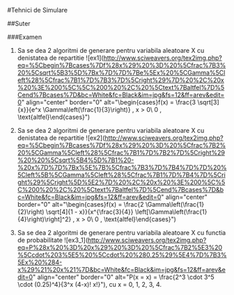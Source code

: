 #Tehnici de Simulare

##Suter

###Examen

1. Sa se dea 2 algoritmi de generare pentru variabila aleatoare X cu denistatea de repartitie
![ex1](http://www.sciweavers.org/tex2img.php?eq=%5Cbegin%7Bcases%7Df%28x%29%20%3D%20%5Cfrac%7B3%20%5Csqrt%5B3%5D%7Bx%7D%7D%7Be%5Ex%20%5CGamma%5Cleft%28%5Cfrac%7B1%7D%7B3%7D%5Cright%29%7D%20%2C%20x%20%3E%200%5C%5C%200%20%2C%20%5Ctext%7Baltfel%7D%5Cend%7Bcases%7D&bc=White&fc=Black&im=jpg&fs=12&ff=arev&edit=0" align="center" border="0" alt="\begin{cases}f(x) = \frac{3 \sqrt[3]{x}}{e^x \Gamma\left(\frac{1}{3}\right)} , x > 0\\ 0 , \text{altfel}\end{cases}")

2. Sa se dea 2 algoritmi de generare pentru variabila aleatoare X cu denistatea de repartitie
![ex2](http://www.sciweavers.org/tex2img.php?eq=%5Cbegin%7Bcases%7Df%28x%29%20%3D%20%5Cfrac%7B2%20%5CGamma%5Cleft%28%5Cfrac%7B1%7D%7B2%7D%5Cright%29%20%20%5Csqrt%5B4%5D%7B1%20-%20x%7D%7D%7Bx%5E%7B%5Cfrac%7B3%7D%7B4%7D%7D%20%5Cleft%5B%5CGamma%5Cleft%28%5Cfrac%7B1%7D%7B4%7D%5Cright%29%5Cright%5D%5E2%7D%20%2C%20x%20%3E%200%5C%5C%200%20%2C%20%5Ctext%7Baltfel%7D%5Cend%7Bcases%7D&bc=White&fc=Black&im=jpg&fs=12&ff=arev&edit=0" align="center" border="0" alt="\begin{cases}f(x) = \frac{2 \Gamma\left(\frac{1}{2}\right)  \sqrt[4]{1 - x}}{x^{\frac{3}{4}} \left[\Gamma\left(\frac{1}{4}\right)\right]^2} , x > 0\\ 0 , \text{altfel}\end{cases}")

3. Sa se dea 2 algoritmi de generare pentru variabila aleatoare X cu functia de probabilitate
![ex3_1](http://www.sciweavers.org/tex2img.php?eq=P%28x%20%3D%20x%29%20%3D%20%5Cfrac%7B2%5E3%20%5Ccdot%203%5E5%20%5Ccdot%20%280.25%29%5E4%7D%7B3%5Ex%20%284-x%29%21%20x%21%7D&bc=White&fc=Black&im=jpg&fs=12&ff=arev&edit=0" align="center" border="0" alt="P(x = x) = \frac{2^3 \cdot 3^5 \cdot (0.25)^4}{3^x (4-x)! x!}"), cu x = 0, 1, 2, 3, 4.
